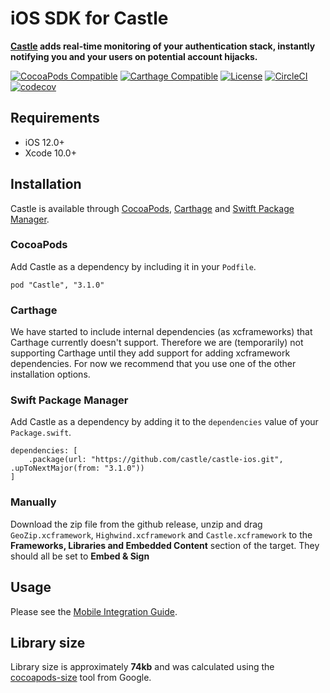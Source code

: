 # iOS SDK for Castle

**[Castle](https://castle.io) adds real-time monitoring of your authentication stack, instantly notifying you and your users on potential account hijacks.**

[![CocoaPods Compatible](https://img.shields.io/cocoapods/v/Castle.svg)](https://img.shields.io/cocoapods/v/Castle.svg)
[![Carthage Compatible](https://img.shields.io/badge/Carthage-compatible-4BC51D.svg?style=flat)](https://github.com/Carthage/Carthage)
[![License](https://img.shields.io/cocoapods/l/Castle.svg?style=flat)](http://cocoapods.org/pods/Castle)
[![CircleCI](https://circleci.com/gh/castle/castle-ios.svg?style=shield)](https://circleci.com/gh/castle/castle-ios)
[![codecov](https://codecov.io/gh/castle/castle-ios/branch/master/graph/badge.svg)](https://codecov.io/gh/castle/castle-ios)

## Requirements

- iOS 12.0+
- Xcode 10.0+

## Installation

Castle is available through [CocoaPods](https://cocoapods.org), [Carthage](https://github.com/Carthage/Carthage) and [Switft Package Manager](https://swift.org/package-manager/).

### CocoaPods
Add Castle as a dependency by including it in your `Podfile`.

```
pod "Castle", "3.1.0"
```

### Carthage
We have started to include internal dependencies (as xcframeworks) that Carthage currently doesn't support. Therefore we are (temporarily) not supporting Carthage until they add support for adding xcframework dependencies. For now we recommend that you use one of the other installation options.

### Swift Package Manager
Add Castle as a dependency by adding it to the `dependencies` value of your `Package.swift`.

```
dependencies: [
    .package(url: "https://github.com/castle/castle-ios.git", .upToNextMajor(from: "3.1.0"))
]
```

### Manually
Download the zip file from the github release, unzip and drag `GeoZip.xcframework`, `Highwind.xcframework` and `Castle.xcframework` to the **Frameworks, Libraries and Embedded Content** section of the target. They should all be set to **Embed & Sign**

## Usage

Please see the [Mobile Integration Guide](https://docs.castle.io/docs/sdk-mobile).

## Library size

Library size is approximately **74kb** and was calculated using the [cocoapods-size](https://github.com/google/cocoapods-size) tool from Google.
